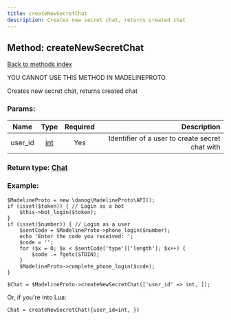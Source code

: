 ```yaml
---
title: createNewSecretChat
description: Creates new secret chat, returns created chat
---
```

## Method: createNewSecretChat  
[Back to methods index](index.md)


YOU CANNOT USE THIS METHOD IN MADELINEPROTO


Creates new secret chat, returns created chat

### Params:

| Name     |    Type       | Required | Description |
|----------|:-------------:|:--------:|------------:|
|user\_id|[int](../types/int.md) | Yes|Identifier of a user to create secret chat with|


### Return type: [Chat](../types/Chat.md)

### Example:


```
$MadelineProto = new \danog\MadelineProto\API();
if (isset($token)) { // Login as a bot
    $this->bot_login($token);
}
if (isset($number)) { // Login as a user
    $sentCode = $MadelineProto->phone_login($number);
    echo 'Enter the code you received: ';
    $code = '';
    for ($x = 0; $x < $sentCode['type']['length']; $x++) {
        $code .= fgetc(STDIN);
    }
    $MadelineProto->complete_phone_login($code);
}

$Chat = $MadelineProto->createNewSecretChat(['user_id' => int, ]);
```

Or, if you're into Lua:

```
Chat = createNewSecretChat({user_id=int, })
```

